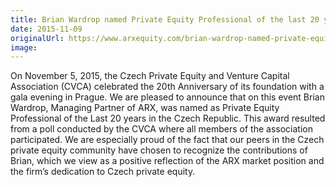```yaml
---
title: Brian Wardrop named Private Equity Professional of the last 20 years in Czech Republic
date: 2015-11-09
originalUrl: https://www.arxequity.com/brian-wardrop-named-private-equity-professional-of-the-last-20-years-in-czech-republic/
image:
---
```


On November 5, 2015, the Czech Private Equity and Venture Capital Association (CVCA) celebrated the 20th Anniversary of its foundation with a gala evening in Prague. We are pleased to announce that on this event Brian Wardrop, Managing Partner of ARX, was named as Private Equity Professional of the Last 20 years in the Czech Republic. This award resulted from a poll conducted by the CVCA where all members of the association participated. We are especially proud of the fact that our peers in the Czech private equity community have chosen to recognize the contributions of Brian, which we view as a positive reflection of the ARX market position and the firm’s dedication to Czech private equity.
